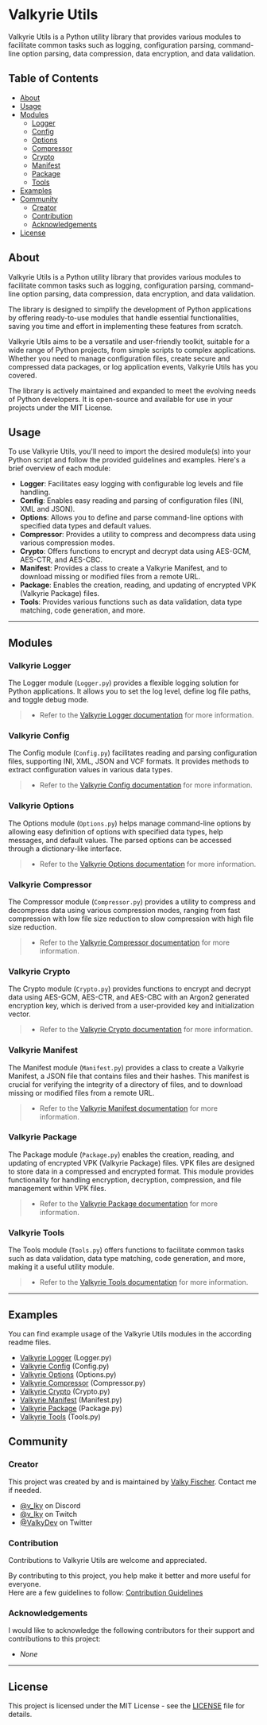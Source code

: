 # Valkyrie Utils

Valkyrie Utils is a Python utility library that provides various modules to facilitate common tasks such as logging, 
configuration parsing, command-line option parsing, data compression, data encryption, and data validation.

## Table of Contents

- [About](#about)
- [Usage](#usage)
- [Modules](#modules)
  - [Logger](#valkyrie-logger)
  - [Config](#valkyrie-config)
  - [Options](#valkyrie-options)
  - [Compressor](#valkyrie-compressor)
  - [Crypto](#valkyrie-crypto)
  - [Manifest](#valkyrie-manifest)
  - [Package](#valkyrie-package)
  - [Tools](#valkyrie-tools)
- [Examples](#examples)
- [Community](#community)
  - [Creator](#creator)
  - [Contribution](#contribution)
  - [Acknowledgements](#acknowledgements)
- [License](#license)

## About

Valkyrie Utils is a Python utility library that provides various modules to facilitate common tasks such as logging, 
configuration parsing, command-line option parsing, data compression, data encryption, and data validation.

The library is designed to simplify the development of Python applications by offering ready-to-use modules that 
handle essential functionalities, saving you time and effort in implementing these features from scratch.

Valkyrie Utils aims to be a versatile and user-friendly toolkit, suitable for a wide range of Python projects, 
from simple scripts to complex applications. Whether you need to manage configuration files, create secure and 
compressed data packages, or log application events, Valkyrie Utils has you covered.

The library is actively maintained and expanded to meet the evolving needs of Python developers. It is open-source 
and available for use in your projects under the MIT License.


## Usage

To use Valkyrie Utils, you'll need to import the desired module(s) into your Python script and follow the provided 
guidelines and examples. Here's a brief overview of each module:

- **Logger**: Facilitates easy logging with configurable log levels and file handling.
- **Config**: Enables easy reading and parsing of configuration files (INI, XML and JSON).
- **Options**: Allows you to define and parse command-line options with specified data types and default values.
- **Compressor**: Provides a utility to compress and decompress data using various compression modes.
- **Crypto**: Offers functions to encrypt and decrypt data using AES-GCM, AES-CTR, and AES-CBC.
- **Manifest**: Provides a class to create a Valkyrie Manifest, and to download missing or modified files from a remote URL.
- **Package**: Enables the creation, reading, and updating of encrypted VPK (Valkyrie Package) files.
- **Tools**: Provides various functions such as data validation, data type matching, code generation, and more.

---

## Modules

### Valkyrie Logger

The Logger module (`Logger.py`) provides a flexible logging solution for Python applications. It allows you to set the log level, define log file paths, and toggle debug mode.
> - Refer to the [Valkyrie Logger documentation](./readme/logger.md) for more information.

### Valkyrie Config

The Config module (`Config.py`) facilitates reading and parsing configuration files, supporting INI, XML, JSON and VCF formats. It provides methods to extract configuration values in various data types.
> - Refer to the [Valkyrie Config documentation](./readme/config.md) for more information.

### Valkyrie Options

The Options module (`Options.py`) helps manage command-line options by allowing easy definition of options with specified data types, help messages, and default values. The parsed options can be accessed through a dictionary-like interface.
> - Refer to the [Valkyrie Options documentation](./readme/options.md) for more information.

### Valkyrie Compressor
The Compressor module (`Compressor.py`) provides a utility to compress and decompress data using various compression modes, ranging from fast compression with low file size reduction to slow compression with high file size reduction.
> - Refer to the [Valkyrie Compressor documentation](./readme/compressor.md) for more information.

### Valkyrie Crypto
The Crypto module (`Crypto.py`) provides functions to encrypt and decrypt data using AES-GCM, AES-CTR, and AES-CBC with an Argon2 generated encryption key, which is derived from a user-provided key and initialization vector.
> - Refer to the [Valkyrie Crypto documentation](./readme/crypto.md) for more information.

### Valkyrie Manifest
The Manifest module (`Manifest.py`) provides a class to create a Valkyrie Manifest, a JSON file that contains files and their hashes. This manifest is crucial for verifying the integrity of a directory of files, and to download missing or modified files from a remote URL.
> - Refer to the [Valkyrie Manifest documentation](./readme/manifest.md) for more information.

### Valkyrie Package
The Package module (`Package.py`) enables the creation, reading, and updating of encrypted VPK (Valkyrie Package) files. VPK files are designed to store data in a compressed and encrypted format. This module provides functionality for handling encryption, decryption, compression, and file management within VPK files.
> - Refer to the [Valkyrie Package documentation](./readme/package.md) for more information.

### Valkyrie Tools

The Tools module (`Tools.py`) offers functions to facilitate common tasks such as data validation, data type matching, code generation, and more, making it a useful utility module.
> - Refer to the [Valkyrie Tools documentation](./readme/tools.md) for more information.

---

## Examples

You can find example usage of the Valkyrie Utils modules in the according readme files.

- [Valkyrie Logger](./readme/logger.md#example) (Logger.py)
- [Valkyrie Config](./readme/config.md#example) (Config.py)
- [Valkyrie Options](./readme/options.md#example) (Options.py)
- [Valkyrie Compressor](./readme/compressor.md#example) (Compressor.py)
- [Valkyrie Crypto](./readme/crypto.md#example) (Crypto.py)
- [Valkyrie Manifest](./readme/manifest.md#example) (Manifest.py)
- [Valkyrie Package](./readme/package.md#example) (Package.py)
- [Valkyrie Tools](./readme/tools.md#example) (Tools.py)

## Community

### Creator

This project was created by and is maintained by [Valky Fischer](https://valky.dev/en). Contact me if needed.
- [@v_lky](https://discord.gg/vky) on Discord
- [@v_lky](https://twitch.tv/v_lky) on Twitch
- [@ValkyDev](https://twitter.com/ValkyDev) on Twitter


### Contribution

Contributions to Valkyrie Utils are welcome and appreciated. 

By contributing to this project, you help make it better and more useful for everyone.  
Here are a few guidelines to follow: [Contribution Guidelines](CONTRIBUTION.md)


### Acknowledgements

I would like to acknowledge the following contributors for their support and contributions to this project:
- *None*

---

## License

This project is licensed under the MIT License - see the [LICENSE](LICENSE) file for details.

